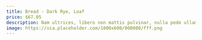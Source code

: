 ```yaml
---
title: Bread - Dark Rye, Loaf
price: $67.05
description: Nam ultrices, libero non mattis pulvinar, nulla pede ullamcorper augue, a suscipit nulla elit ac nulla. Sed vel enim sit amet nunc viverra dapibus. Nulla suscipit ligula in lacus.
image: https://via.placeholder.com/1000x600/000000/fff.png
---
```


